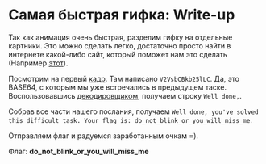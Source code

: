 # Самая быстрая гифка: Write-up

Так как анимация очень быстрая, разделим гифку на отдельные картники.
Это можно сделать легко, достаточно просто найти в интернете какой-либо
сайт, который поможет нам это сделать (Например [этот](http://picasion.com/ru/split-animated-gif)).

Посмотрим на первый [кадр](private/1.png). Там написано `V2VsbCBkb25lLC`. Да, это BASE64, с которым
мы уже встречались в предыдущем таске. Воспользовавшись [декодировщиком](https://www.base64decode.org/),
получаем строку `Well done,`.

Собрав все части нашего послания, получаем `Well done, you've solved this difficult task. Your flag is: do_not_blink_or_you_will_miss_me`.

Отправляем флаг и радуемся заработанным очкам =).

Флаг: **do_not_blink_or_you_will_miss_me**